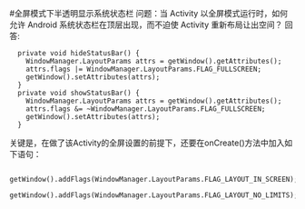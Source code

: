 #全屏模式下半透明显示系统状态栏
问题：当 Activity 以全屏模式运行时，如何允许 Android 系统状态栏在顶层出现，而不迫使 Activity 重新布局让出空间？
回答:
```
  private void hideStatusBar() {
    WindowManager.LayoutParams attrs = getWindow().getAttributes();
    attrs.flags |= WindowManager.LayoutParams.FLAG_FULLSCREEN;
    getWindow().setAttributes(attrs);
  }    
  private void showStatusBar() {
    WindowManager.LayoutParams attrs = getWindow().getAttributes();
    attrs.flags &= ~WindowManager.LayoutParams.FLAG_FULLSCREEN;
    getWindow().setAttributes(attrs);
  }
```
关键是，在做了该Activity的全屏设置的前提下，还要在onCreate()方法中加入如下语句：
```
  getWindow().addFlags(WindowManager.LayoutParams.FLAG_LAYOUT_IN_SCREEN);
  getWindow().addFlags(WindowManager.LayoutParams.FLAG_LAYOUT_NO_LIMITS);
```

